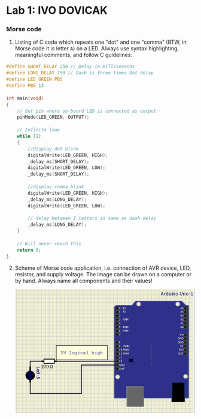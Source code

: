 # Lab 1: IVO DOVICAK

### Morse code

1. Listing of C code which repeats one "dot" and one "comma" (BTW, in Morse code it is letter `A`) on a LED. Always use syntax highlighting, meaningful comments, and follow C guidelines:

```c
#define SHORT_DELAY 250 // Delay in milliseconds
#define LONG_DELAY 750 // Dash is three times Dot delay
#define LED_GREEN PB5
#define PB5 13  

int main(void)
{
    // Set pin where on-board LED is connected as output
    pinMode(LED_GREEN, OUTPUT);

    // Infinite loop
    while (1)
    {
        //display dot blink
        digitalWrite(LED_GREEN, HIGH);
        _delay_ms(SHORT_DELAY);
        digitalWrite(LED_GREEN, LOW);
        _delay_ms(SHORT_DELAY);

        //display comma blink
        digitalWrite(LED_GREEN, HIGH);
        _delay_ms(LONG_DELAY);
        digitalWrite(LED_GREEN, LOW);

        // delay between 2 letters is same as dash delay
        _delay_ms(LONG_DELAY);
    }

    // Will never reach this
    return 0;
}
```

2. Scheme of Morse code application, i.e. connection of AVR device, LED, resistor, and supply voltage. The image can be drawn on a computer or by hand. Always name all components and their values!

   ![scheme_lab1_de2](lab1_schema_de2.png)
